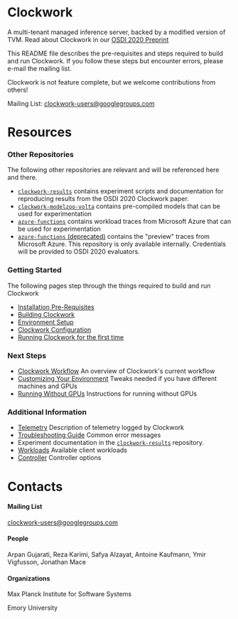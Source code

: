 # Clockwork

A multi-tenant managed inference server, backed by a modified version of TVM.  Read about Clockwork in our [OSDI 2020 Preprint](https://arxiv.org/pdf/2006.02464.pdf)

This README file describes the pre-requisites and steps required to build and run Clockwork.  If you follow these steps but encounter errors, please e-mail the mailing list.

Clockwork is not feature complete, but we welcome contributions from others!

Mailing List: clockwork-users@googlegroups.com

# Resources

### Other Repositories

The following other repositories are relevant and will be referenced here and there.

* [`clockwork-results`](https://gitlab.mpi-sws.org/cld/ml/clockwork-results) contains experiment scripts and documentation for reproducing results from the OSDI 2020 Clockwork paper.
* [`clockwork-modelzoo-volta`](https://gitlab.mpi-sws.org/cld/ml/clockwork-modelzoo-volta) contains pre-compiled models that can be used for experimentation
* [`azure-functions`](https://gitlab.mpi-sws.org/cld/trace-datasets/azure-functions) contains workload traces from Microsoft Azure that can be used for experimentation
* [`azure-functions` (deprecated)](https://gitlab.mpi-sws.org/cld-private/datasets/azure-functions) contains the "preview" traces from Microsoft Azure.  This repository is only available internally.  Credentials will be provided to OSDI 2020 evaluators.

### Getting Started

The following pages step through the things required to build and run Clockwork

* [Installation Pre-Requisites](docs/prerequisites.md)
* [Building Clockwork](docs/building.md)
* [Environment Setup](docs/environment.md)
* [Clockwork Configuration](docs/configuration.md)
* [Running Clockwork for the first time](docs/firstrun.md)

### Next Steps
* [Clockwork Workflow](docs/workflow.md) An overview of Clockwork's current workflow
* [Customizing Your Environment](docs/customizing.md) Tweaks needed if you have different machines and GPUs
* [Running Without GPUs](docs/withoutgpus.md) Instructions for running without GPUs

### Additional Information
* [Telemetry](docs/telemetry.md) Description of telemetry logged by Clockwork
* [Troubleshooting Guide](docs/troubleshooting.md) Common error messages
* Experiment documentation in the [`clockwork-results`](https://gitlab.mpi-sws.org/cld/ml/clockwork-results) repository.
* [Workloads](docs/workloads.md) Available client workloads
* [Controller](docs/controller.md) Controller options

# Contacts

#### Mailing List

clockwork-users@googlegroups.com

#### People
Arpan Gujarati, Reza Karimi, Safya Alzayat, Antoine Kaufmann, Ymir Vigfusson, Jonathan Mace

#### Organizations

Max Planck Institute for Software Systems

Emory University
